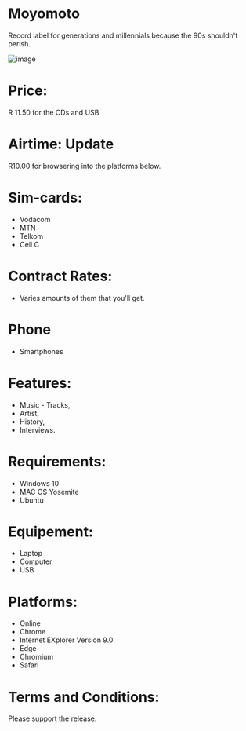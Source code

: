 # Moyomoto
Record label for generations and millennials because the 90s shouldn't perish. 

![image](https://user-images.githubusercontent.com/75079699/118093996-7a372000-b3ce-11eb-8341-50b4b813f183.png)

# Price: 
R 11.50 for the CDs and USB 

# Airtime: Update
R10.00 for browsering into the platforms below. 

# Sim-cards: 
* Vodacom
* MTN
* Telkom
* Cell C 

# Contract Rates:
* Varies amounts of them that you'll get. 

# Phone 
* Smartphones

# Features: 
* Music - Tracks,
* Artist,
* History,
* Interviews. 

# Requirements: 
* Windows 10 
* MAC OS Yosemite
* Ubuntu

# Equipement:
* Laptop 
* Computer
* USB 

# Platforms:
* Online 
* Chrome
* Internet EXplorer Version 9.0
* Edge 
* Chromium
* Safari

# Terms and Conditions: 
Please support the release. 



